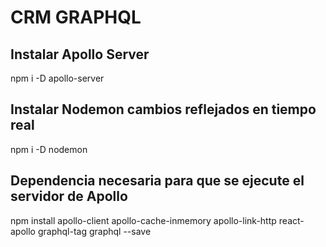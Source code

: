 # CRM GRAPHQL

## Instalar Apollo Server
npm i -D apollo-server
## Instalar Nodemon cambios reflejados en tiempo real
npm i -D nodemon
## Dependencia necesaria para que se ejecute el servidor de Apollo
npm install apollo-client apollo-cache-inmemory apollo-link-http react-apollo graphql-tag graphql --save